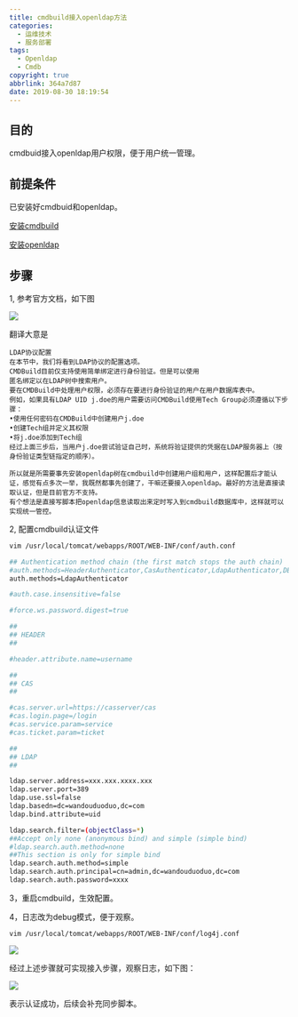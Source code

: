 ```yaml
---
title: cmdbuild接入openldap方法
categories:
  - 运维技术
  - 服务部署
tags:
  - Openldap
  - Cmdb
copyright: true
abbrlink: 364a7d87
date: 2019-08-30 18:19:54
---
```


## 目的

cmdbuid接入openldap用户权限，便于用户统一管理。



<!--more-->

## 前提条件

已安装好cmdbuid和openldap。

[安装cmdbuild](https://wandouduoduo.github.io/articles/4fcc594d.html)

[安装openldap](https://wandouduoduo.github.io/articles/931613a4.html#more)



## 步骤

1,  参考官方文档，如下图

![](1.png)

翻译大意是

```
LDAP协议配置
在本节中，我们将看到LDAP协议的配置选项。
CMDBuild目前仅支持使用简单绑定进行身份验证。但是可以使用
匿名绑定以在LDAP树中搜索用户。
要在CMDBuild中处理用户权限，必须存在要进行身份验证的用户在用户数据库表中。
例如，如果具有LDAP UID j.doe的用户需要访问CMDBuild使用Tech Group必须遵循以下步骤：
•使用任何密码在CMDBuild中创建用户j.doe
•创建Tech组并定义其权限
•将j.doe添加到Tech组
经过上面三步后，当用户j.doe尝试验证自己时，系统将验证提供的凭据在LDAP服务器上（按身份验证类型链指定的顺序）。

所以就是所需要事先安装openldap树在cmdbuild中创建用户组和用户，这样配置后才能认证，感觉有点多次一举，我既然都事先创建了，干嘛还要接入openldap。最好的方法是直接读取认证，但是目前官方不支持。
有个想法是直接写脚本把openldap信息读取出来定时写入到cmdbuild数据库中，这样就可以实现统一管控。
```

2,  配置cmdbuild认证文件

```bash
vim /usr/local/tomcat/webapps/ROOT/WEB-INF/conf/auth.conf

## Authentication method chain (the first match stops the auth chain)
#auth.methods=HeaderAuthenticator,CasAuthenticator,LdapAuthenticator,DBAuthenticator
auth.methods=LdapAuthenticator

#auth.case.insensitive=false

#force.ws.password.digest=true

##
## HEADER
##

#header.attribute.name=username

##
## CAS
##

#cas.server.url=https://casserver/cas
#cas.login.page=/login
#cas.service.param=service
#cas.ticket.param=ticket

##
## LDAP
##

ldap.server.address=xxx.xxx.xxxx.xxx
ldap.server.port=389
ldap.use.ssl=false
ldap.basedn=dc=wandouduoduo,dc=com
ldap.bind.attribute=uid

ldap.search.filter=(objectClass=*)
##Accept only none (anonymous bind) and simple (simple bind)
#ldap.search.auth.method=none
##This section is only for simple bind
ldap.search.auth.method=simple
ldap.search.auth.principal=cn=admin,dc=wandouduoduo,dc=com
ldap.search.auth.password=xxxx
```

3，重启cmdbuild，生效配置。

4，日志改为debug模式，便于观察。

```
vim /usr/local/tomcat/webapps/ROOT/WEB-INF/conf/log4j.conf
```

![](2.png)

经过上述步骤就可实现接入步骤，观察日志，如下图：

![](3.png)

表示认证成功，后续会补充同步脚本。